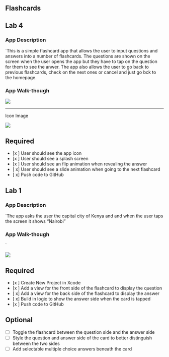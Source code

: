## Flashcards


## Lab 4

### App Description
`This is a simple flashcard app that allows the user to input questions and answers into a number of flashcards. The questions are shown on the screen when the user opens the app but they have to tap on the question for them to see the anwer. The app also allows the user to go back to previous flashcards, check on the next ones or cancel and just go bck to the homepage.

### App Walk-though



![](https://i.imgur.com/0uTVxBU.gif)
****
Icon Image

![](https://i.imgur.com/kYFbgCY.jpg)


## Required
- [x ] User should see the app icon 
- [x ] User should see a splash screen
- [x ] User should see an flip animation when revealing the answer
- [ x] User should see a slide animation when going to the next flashcard
- [ x] Push code to GitHub
 


## Lab 1

### App Description
`The app asks the user the capital city of Kenya and and when the user taps the screen it shows “Nairobi”

### App Walk-though
`

 ![](https://i.imgur.com/Yx2tRS7.gif)


## Required
- [x ] Create New Project in Xcode
- [x ] Add a view for the front side of the flashcard to display the question
- [ x] Add a view for the back side of the flashcard to display the answer
- [ x] Build in logic to show the answer side when the card is tapped
- [x ] Push code to GitHub
## Optional
- [ ] Toggle the flashcard between the question side and the answer side
- [ ] Style the question and answer side of the card to better distinguish between the two sides
- [ ] Add selectable multiple choice answers beneath the card
